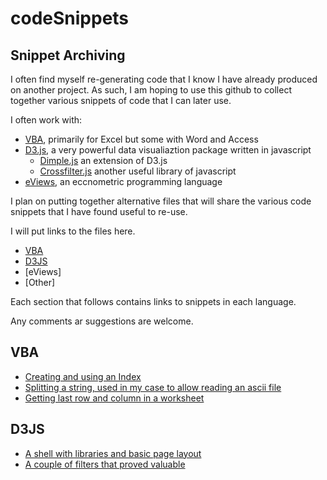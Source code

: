codeSnippets
============

## Snippet Archiving

I often  find myself re-generating code that  I know I have already produced on another project.  As such, I am hoping to use this github to collect together various snippets of code that I can later use.

I often work with:

* [VBA](http://msdn.microsoft.com/en-us/office/ff688774.aspx), primarily for Excel but some with Word and Access  
* [D3.js](http://www.d3js.org), a very powerful data visualiaztion package written in javascript  
  * [Dimple.js](http://www.Dimplejs.org) an extension of D3.js
  * [Crossfilter.js](http://square.github.io/crossfilter/) another useful library of javascript
* [eViews](http://www.eviews.com/home.html), an eccnometric programming language

I plan on putting together alternative files that will share the various code snippets that I have found useful to re-use.

I will put links to the files here.

* [VBA](#vba-stuff)
* [D3JS](#d3-stuff)
* [eViews]
* [Other]

Each section that follows contains links to snippets in each language.

Any comments ar suggestions are welcome.

## <a name="vba-stuff" href="#vba-stuff"></a> VBA
* [Creating and using an Index](https://github.com/LessGoudarzi/codeSnippets/blob/master/examplesVBA.md)
* [Splitting a string, used in my case to allow reading an ascii file](https://github.com/LessGoudarzi/codeSnippets/blob/master/Splitter_read_acsii.md)
* [Getting last row and column in a worksheet](https://github.com/LessGoudarzi/codeSnippets/blob/master/vba_get_lastrow.md)

## <a name="d3-stuff" href="#vba-stuff"></a> D3JS
* [A shell with libraries and basic page layout](https://github.com/LessGoudarzi/codeSnippets/blob/master/shell_template.md)
* [A couple of filters that proved valuable](https://github.com/LessGoudarzi/codeSnippets/blob/master/filter_example.md)

